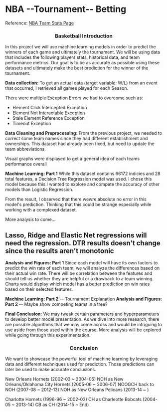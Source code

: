# NBA --Tournament-- Betting 

Reference: [NBA Team Stats Page](https://www.nba.com/stats/teams/traditional/)

<h3 style="text-align: center;">Basketball Introduction</h3>

In this project we will use machine learning models in order to predict the winners of each game and ultimately the tournament. We will be using data that includes the following:players stats, historical data, and team performance metrics. Our goal is to be as accurate as possible using these datasets and ultimately make the best prediction for the winner of the tournament. 

**Data collection:** 
To get an actual data (target variable: W/L) from an event that occurred, I retrieved all games played for each Season.

There were multiple Exception Errors we had to overcome such as:
-  Element Click Intercepted Exception
- Element Not Interactable Exception
- Stale Element Reference Exception
- Timeout Exception


**Data Cleaning and Preprocessing:**
From the previous project, we needed to correct some team names since they had different establishment and ownerships.
This dataset had already been fixed, but need to update the team abbreviations.

Visual graphs were displayed to get a general idea of each teams performance overall

**Machine Learning: Part 1**
While this dataset contains 66172 indicies and 28 total features, a Decision Tree Regression model was used.
I chose this model because this I wanted to explore and compate the accuracy of other models than Logistic Regression. <br/>

From the result, I observed that there wewre absolute no error in this model's prediction. Thinking that this could be strange especially while working with a complexed dataset. <br/>

More analysis to come...

Lasso, Ridge and Elastic Net regressions will need the regression. DTR results doesn't change since the results aren't monotonic
---

**Analysis and Figures: Part 1**
Since each model will have its own factors to predict the win rate of each team, we will analyze the differences based on their actual win rate.
There will be correlation between the features and should tell us whether they are helpful or a drawback to a team winning.
Charts would display which model has a better prediction on win rates based on their selected features.

**Machine Learning: Part 2**
-- Tournament Explanation
**Analysis and Figures: Part 2**
-- Maybe show competing teams in a tree?

**Final Conclusion:**
We may tweak certain parameters and hyperparameters to develop better model presentation.
As we dive into more research, there are possible algorithms that we may come across and would be intriguing to use aside from those used within the course.
More analysis will be explored while going through this experimentation.

<h3 style="text-align: center;">Conclusion</h3>
We want to showcase the powerful tool of machine learning by leveraging data and different techniques used for prediction. Those predictions can later be used to make accurate conclusions. 





New Orleans Hornets (2002-03 ~ 2004-05)
NOH as New Orleans/Oklahoma City Hornets (2005-06 ~ 2006-07)
NOOGCH  back to NOH (2007-08 ~ 2012-13)
NOH as New Orleans Pelicans  (2013-14 ~ )

Charlotte  Hornets (1996-96 ~ 2002-03)
CH as Charleotte Bobcats (2004-05 ~ 2013-14)
CB as CH (2014-15 ~ End)



